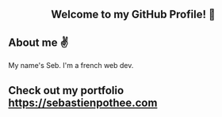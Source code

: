 <h2 align="center">Welcome to my GitHub Profile! 👋 </h2>

## About me :v:
<p align="left">My name's Seb. I'm a french web dev.

## Check out my portfolio https://sebastienpothee.com

